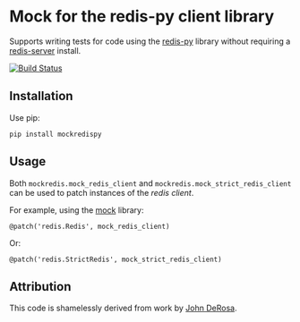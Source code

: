 # Mock for the redis-py client library

Supports writing tests for code using the [redis-py][redis-py] library 
without requiring a [redis-server][redis] install.

[![Build Status](https://travis-ci.org/locationlabs/mockredis.png)](https://travis-ci.org/locationlabs/mockredis)

## Installation

Use pip:

    pip install mockredispy

## Usage

Both `mockredis.mock_redis_client` and `mockredis.mock_strict_redis_client` can be
used to patch instances of the *redis client*.

For example, using the [mock][mock] library:
                   
    @patch('redis.Redis', mock_redis_client)
                               
Or:
                                       
    @patch('redis.StrictRedis', mock_strict_redis_client)
                                               
## Attribution

This code is shamelessly derived from work by [John DeRosa][john].

 [redis-py]: https://github.com/andymccurdy/redis-py
 [redis]:    http://redis.io
 [john]:     http://seeknuance.com/2012/02/18/replacing-redis-with-a-python-mock/
 [mock]:     http://www.voidspace.org.uk/python/mock/
